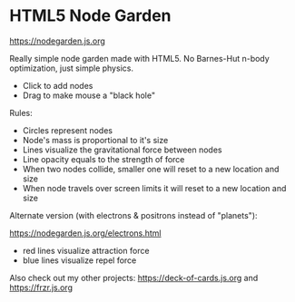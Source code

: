 # HTML5 Node Garden

https://nodegarden.js.org

Really simple node garden made with HTML5. No Barnes-Hut n-body optimization, just simple physics.

- Click to add nodes
- Drag to make mouse a "black hole"

Rules:

- Circles represent nodes
- Node's mass is proportional to it's size
- Lines visualize the gravitational force between nodes
- Line opacity equals to the strength of force
- When two nodes collide, smaller one will reset to a new location and size
- When node travels over screen limits it will reset to a new location and size

Alternate version (with electrons & positrons instead of "planets"):

https://nodegarden.js.org/electrons.html

- red lines visualize attraction force
- blue lines visualize repel force

Also check out my other projects: https://deck-of-cards.js.org and https://frzr.js.org
